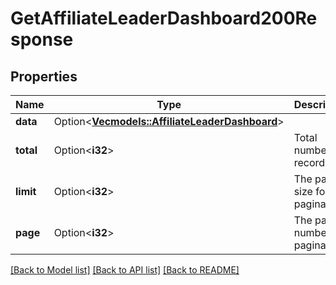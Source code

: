 # GetAffiliateLeaderDashboard200Response

## Properties

Name | Type | Description | Notes
------------ | ------------- | ------------- | -------------
**data** | Option<[**Vec<models::AffiliateLeaderDashboard>**](AffiliateLeaderDashboard.md)> |  | [optional]
**total** | Option<**i32**> | Total number of records | [optional]
**limit** | Option<**i32**> | The page size for pagination | [optional]
**page** | Option<**i32**> | The page number for pagination | [optional]

[[Back to Model list]](../README.md#documentation-for-models) [[Back to API list]](../README.md#documentation-for-api-endpoints) [[Back to README]](../README.md)


